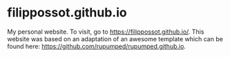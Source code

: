 # filippossot.github.io
My personal website. To visit, go to https://filippossot.github.io/. This website was based on an adaptation of an awesome template which can be found here: https://github.com/rupumped/rupumped.github.io. 
